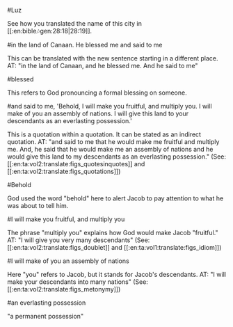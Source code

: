 #Luz

See how you translated the name of this city in [[:en:bible:notes:gen:28:18|28:19]].

#in the land of Canaan. He blessed me and said to me

This can be translated with the new sentence starting in a different place. AT: "in the land of Canaan, and he blessed me. And he said to me"

#blessed

This refers to God pronouncing a formal blessing on someone.

#and said to me, 'Behold, I will make you fruitful, and multiply you. I will make of you an assembly of nations. I will give this land to your descendants as an everlasting possession.'

This is a quotation within a quotation. It can be stated as an indirect quotation. AT: "and said to me that he would make me fruitful and multiply me. And, he said that he would make me an assembly of nations and he would give this land to my descendants as an everlasting possession." (See: [[:en:ta:vol2:translate:figs_quotesinquotes]] and [[:en:ta:vol2:translate:figs_quotations]])

#Behold

God used the word "behold" here to alert Jacob to pay attention to what he was about to tell him.

#I will make you fruitful, and multiply you

The phrase "multiply you" explains how God would make Jacob "fruitful." AT: "I will give you very many descendants" (See: [[:en:ta:vol2:translate:figs_doublet]] and [[:en:ta:vol1:translate:figs_idiom]])

#I will make of you an assembly of nations

Here "you" refers to Jacob, but it stands for Jacob's descendants. AT: "I will make your descendants into many nations" (See: [[:en:ta:vol2:translate:figs_metonymy]])

#an everlasting possession

"a permanent possession"